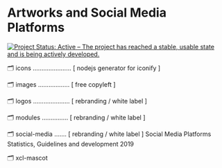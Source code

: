 # Artworks and Social Media Platforms

[![Project Status: Active – The project has reached a stable, usable state and is being actively developed.](https://www.repostatus.org/badges/2.0.0/active.svg)](https://www.repostatus.org/#active)

🗂 icons ...................... [ nodejs generator for iconify ]

🗂 images .................. [ free copyleft ]

🗂 logos ..................... [ rebranding / white label ]

🗂 modules ............... [ rebranding / white label ]

🗂 social-media ....... [ rebranding / white label ]
Social Media Platforms Statistics, Guidelines and development 2019

🗂 xcl-mascot
